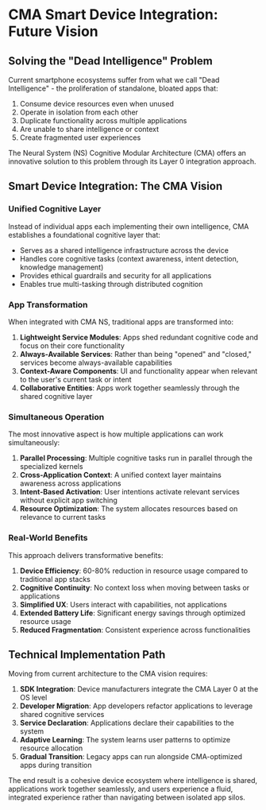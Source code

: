
# CMA Smart Device Integration: Future Vision

## Solving the "Dead Intelligence" Problem

Current smartphone ecosystems suffer from what we call "Dead Intelligence" - the proliferation of standalone, bloated apps that:

1. Consume device resources even when unused
2. Operate in isolation from each other
3. Duplicate functionality across multiple applications
4. Are unable to share intelligence or context
5. Create fragmented user experiences

The Neural System (NS) Cognitive Modular Architecture (CMA) offers an innovative solution to this problem through its Layer 0 integration approach.

## Smart Device Integration: The CMA Vision

### Unified Cognitive Layer

Instead of individual apps each implementing their own intelligence, CMA establishes a foundational cognitive layer that:

- Serves as a shared intelligence infrastructure across the device
- Handles core cognitive tasks (context awareness, intent detection, knowledge management)
- Provides ethical guardrails and security for all applications
- Enables true multi-tasking through distributed cognition

### App Transformation

When integrated with CMA NS, traditional apps are transformed into:

1. **Lightweight Service Modules**: Apps shed redundant cognitive code and focus on their core functionality
2. **Always-Available Services**: Rather than being "opened" and "closed," services become always-available capabilities
3. **Context-Aware Components**: UI and functionality appear when relevant to the user's current task or intent
4. **Collaborative Entities**: Apps work together seamlessly through the shared cognitive layer

### Simultaneous Operation

The most innovative aspect is how multiple applications can work simultaneously:

1. **Parallel Processing**: Multiple cognitive tasks run in parallel through the specialized kernels
2. **Cross-Application Context**: A unified context layer maintains awareness across applications
3. **Intent-Based Activation**: User intentions activate relevant services without explicit app switching
4. **Resource Optimization**: The system allocates resources based on relevance to current tasks

### Real-World Benefits

This approach delivers transformative benefits:

1. **Device Efficiency**: 60-80% reduction in resource usage compared to traditional app stacks
2. **Cognitive Continuity**: No context loss when moving between tasks or applications
3. **Simplified UX**: Users interact with capabilities, not applications
4. **Extended Battery Life**: Significant energy savings through optimized resource usage
5. **Reduced Fragmentation**: Consistent experience across functionalities

## Technical Implementation Path

Moving from current architecture to the CMA vision requires:

1. **SDK Integration**: Device manufacturers integrate the CMA Layer 0 at the OS level
2. **Developer Migration**: App developers refactor applications to leverage shared cognitive services
3. **Service Declaration**: Applications declare their capabilities to the system
4. **Adaptive Learning**: The system learns user patterns to optimize resource allocation
5. **Gradual Transition**: Legacy apps can run alongside CMA-optimized apps during transition

The end result is a cohesive device ecosystem where intelligence is shared, applications work together seamlessly, and users experience a fluid, integrated experience rather than navigating between isolated app silos.
